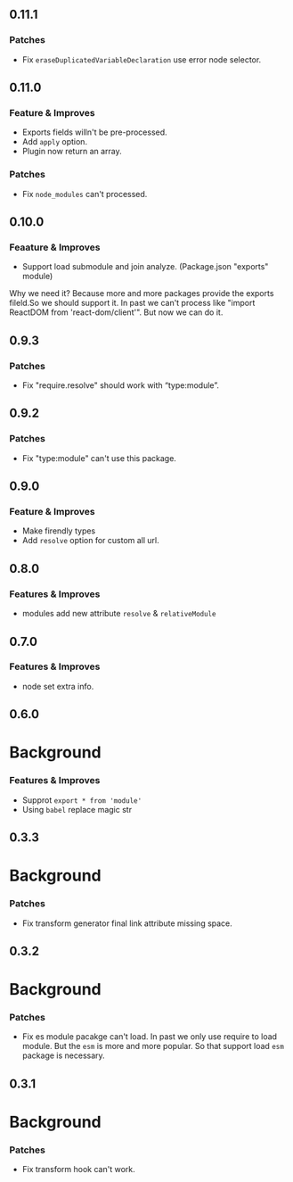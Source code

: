 ## 0.11.1

### Patches

- Fix `eraseDuplicatedVariableDeclaration` use error node selector.

## 0.11.0

### Feature & Improves

- Exports fields willn't be pre-processed.
- Add `apply` option.
- Plugin now return an array.

### Patches

- Fix `node_modules` can't processed.

## 0.10.0

### Feaature & Improves

- Support load submodule and join analyze. (Package.json "exports" module)

Why we need it? Because more and more packages provide the exports fileld.So we should
support it. In past we can't process like "import ReactDOM from 'react-dom/client'". But now 
we can do it.


## 0.9.3

### Patches

- Fix "require.resolve" should work with “type:module”.

## 0.9.2

### Patches

- Fix "type:module" can't use this package.

## 0.9.0

### Feature & Improves

- Make firendly types
- Add `resolve` option for custom all url.

## 0.8.0

### Features & Improves

- modules add new attribute `resolve` & `relativeModule`

## 0.7.0

### Features & Improves

- node set extra info.

## 0.6.0

# Background

### Features & Improves

- Supprot `export * from 'module'`
- Using `babel` replace magic str

## 0.3.3

# Background

### Patches

- Fix transform generator final link attribute missing space.

## 0.3.2

# Background

### Patches

- Fix es module pacakge can't load.
  In past we only use require to load module. But the `esm` is more and more popular. So that support load `esm` package is necessary.

## 0.3.1

# Background

### Patches

- Fix transform hook can't work.
